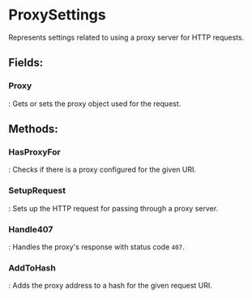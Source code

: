 # ProxySettings

Represents settings related to using a proxy server for HTTP requests. 

## **Fields**:
### **Proxy**
: Gets or sets the proxy object used for the request. 
## **Methods**:

### **HasProxyFor**
: Checks if there is a proxy configured for the given URI. 

### **SetupRequest**
: Sets up the HTTP request for passing through a proxy server. 

### **Handle407**
: Handles the proxy's response with status code `407`. 

### **AddToHash**
: Adds the proxy address to a hash for the given request URI. 